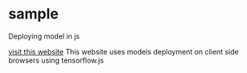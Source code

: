 # sample
Deploying model in js

[visit this website](https://prashant9316.github.io/classifier-1/facerecog.html)
This website uses models deployment on client side browsers using tensorflow.js
